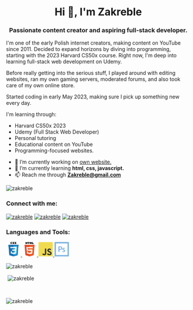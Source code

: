 <h1 align="center">Hi 👋, I'm Zakreble</h1>
<h3 align="center">Passionate content creator and aspiring full-stack developer.</h3>

<p align="left">I'm one of the early Polish internet creators, making content on YouTube since 2011. Decided to expand horizons by diving into programming, starting with the 2023 Harvard CS50x course. Right now, I'm deep into learning full-stack web development on Udemy.

Before really getting into the serious stuff, I played around with editing websites, ran my own gaming servers, moderated forums, and also took care of my own online store.

Started coding in early May 2023, making sure I pick up something new every day. 

I'm learning through: 
* Harvard CS50x 2023 
* Udemy (Full Stack Web Developer) 
* Personal tutoring 
* Educational content on YouTube 
* Programming-focused websites.
</p>

- 🔭 I’m currently working on [own website.](http://www.listofmine.com)
- 🌱 I’m currently learning **html, css, javascript.**
- 📫 Reach me through **Zakreble@gmail.com**
<p align="left"> <img src="https://komarev.com/ghpvc/?username=zakreble&label=Profile%20views&color=0e75b6&style=flat" alt="zakreble" /> </p>

<h3 align="left">Connect with me:</h3>
<p align="left">
<a href="https://www.youtube.com/c/zakreble" target="blank"><img align="center" src="https://raw.githubusercontent.com/rahuldkjain/github-profile-readme-generator/master/src/images/icons/Social/youtube.svg" alt="zakreble" height="30" width="40" /></a>
<a href="https://linkedin.com/in/zakreble" target="blank"><img align="center" src="https://raw.githubusercontent.com/rahuldkjain/github-profile-readme-generator/master/src/images/icons/Social/linked-in-alt.svg" alt="zakreble" height="30" width="40" /></a>
<a href="https://instagram.com/zakreble" target="blank"><img align="center" src="https://raw.githubusercontent.com/rahuldkjain/github-profile-readme-generator/master/src/images/icons/Social/instagram.svg" alt="zakreble" height="30" width="40" /></a>
</p>

<h3 align="left">Languages and Tools:</h3>
<p align="left"> <a href="https://www.w3schools.com/css/" target="_blank" rel="noreferrer"> <img src="https://raw.githubusercontent.com/devicons/devicon/master/icons/css3/css3-original-wordmark.svg" alt="css3" width="40" height="40"/> </a> <a href="https://www.w3.org/html/" target="_blank" rel="noreferrer"> <img src="https://raw.githubusercontent.com/devicons/devicon/master/icons/html5/html5-original-wordmark.svg" alt="html5" width="40" height="40"/> </a> <a href="https://developer.mozilla.org/en-US/docs/Web/JavaScript" target="_blank" rel="noreferrer"> <img src="https://raw.githubusercontent.com/devicons/devicon/master/icons/javascript/javascript-original.svg" alt="javascript" width="40" height="40"/> </a> <a href="https://www.photoshop.com/en" target="_blank" rel="noreferrer"> <img src="https://raw.githubusercontent.com/devicons/devicon/master/icons/photoshop/photoshop-line.svg" alt="photoshop" width="40" height="40"/> </a> 

<p><img align="center" src="https://github-readme-streak-stats.herokuapp.com/?user=zakreble&" alt="zakreble" /></p>
<p>&nbsp;<img align="center" src="https://github-readme-stats.vercel.app/api?username=zakreble&show_icons=true&locale=en" alt="zakreble" /></p>
<br>
<p><img align="left" src="https://github-readme-stats.vercel.app/api/top-langs?username=zakreble&show_icons=true&locale=en&layout=compact" alt="zakreble" /></p>
<br>
